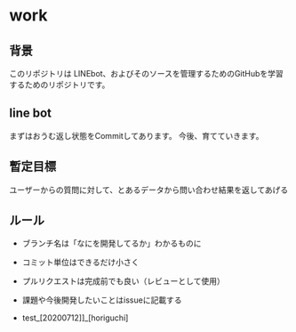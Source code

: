 # work

## 背景

このリポジトリは
LINEbot、およびそのソースを管理するためのGitHubを学習するためのリポジトリです。

## line bot

まずはおうむ返し状態をCommitしてあります。
今後、育てていきます。

## 暫定目標

ユーザーからの質問に対して、とあるデータから問い合わせ結果を返してあげる

## ルール

- ブランチ名は「なにを開発してるか」わかるものに
- コミット単位はできるだけ小さく
- プルリクエストは完成前でも良い（レビューとして使用）
- 課題や今後開発したいことはissueに記載する

- test_[20200712]]_[horiguchi]